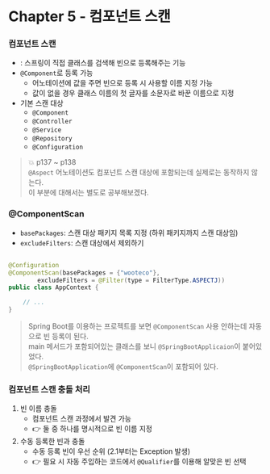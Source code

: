 # Chapter 5 - 컴포넌트 스캔

### 컴포넌트 스캔

- : 스프링이 직접 클래스를 검색해 빈으로 등록해주는 기능
- `@Component`로 등록 가능
    - 어노테이션에 값을 주면 빈으로 등록 시 사용할 이름 지정 가능
    - 값이 없을 경우 클래스 이름의 첫 글자를 소문자로 바꾼 이름으로 지정
- 기본 스캔 대상
    - `@Component`
    - `@Controller`
    - `@Service`
    - `@Repository`
    - `@Configuration`

> 💥 p137 ~ p138  
> `@Aspect` 어노테이션도 컴포넌트 스캔 대상에 포함되는데 실제로는 동작하지 않는다.  
> 이 부분에 대해서는 별도로 공부해보겠다.

### @ComponentScan

- `basePackages`: 스캔 대상 패키지 목록 지정 (하위 패키지까지 스캔 대상임)
- `excludeFilters`: 스캔 대상에서 제외하기

```java

@Configuration
@ComponentScan(basePackages = {"wooteco"},
        excludeFilters = @Filter(type = FilterType.ASPECTJ))
public class AppContext {

    // ...
}
```

> Spring Boot를 이용하는 프로젝트를 보면 `@ComponentScan` 사용 안하는데 자동으로 빈 등록이 된다.  
> main 메서드가 포함되어있는 클래스를 보니 `@SpringBootApplicaion`이 붙어있었다.  
> `@SpringBootApplication`에 `@ComponentScan`이 포함되어 있다.

### 컴포넌트 스캔 충돌 처리

1. 빈 이름 충돌
    - 컴포넌트 스캔 과정에서 발견 가능
    - 👉 둘 중 하나를 명시적으로 빈 이름 지정
2. 수동 등록한 빈과 충돌
    - 수동 등록 빈이 우선 순위 (2.1부터는 Exception 발생)
    - 👉 필요 시 자동 주입하는 코드에서 `@Qualifier`를 이용해 알맞은 빈 선택

